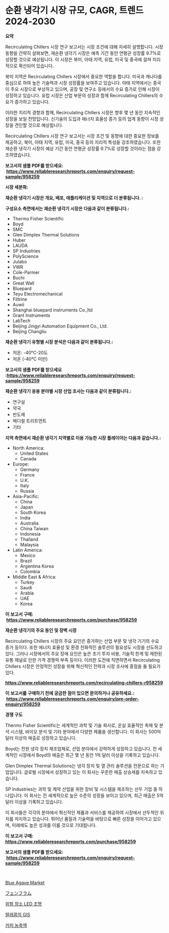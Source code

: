 <p><h1>순환 냉각기 시장 규모, CAGR, 트렌드 2024-2030</h1></p><p><strong>요약</strong></p>
<p><p>Recirculating Chillers 시장 연구 보고서는 시장 조건에 대해 자세히 설명합니다. 시장 동향을 간략히 살펴보면, 재순환 냉각기 시장은 예측 기간 동안 연평균 성장률 9.7%로 성장할 것으로 예상됩니다. 이 시장은 북미, 아태 지역, 유럽, 미국 및 중국에 걸쳐 지리적으로 확산되어 있습니다.</p><p>북미 지역은 Recirculating Chillers 시장에서 중요한 역할을 합니다. 미국과 캐나다를 중심으로 하여 높은 기술력과 시장 성장률을 보여주고 있습니다. 아태 지역에서는 중국이 주요 시장으로 부상하고 있으며, 공장 및 연구소 등에서의 수요 증가로 인해 시장이 성장하고 있습니다. 유럽 시장은 산업 부문의 성장과 함께 Recirculating Chillers의 수요가 증가하고 있습니다.</p><p>이러한 지리적 경향과 함께, Recirculating Chillers 시장은 향후 몇 년 동안 지속적인 성장을 보일 전망입니다. 신기술의 도입과 에너지 효율성 증가 등의 업계 동향이 시장 성장을 견인할 것으로 예상됩니다.</p><p>Recirculating Chillers 시장 연구 보고서는 시장 조건 및 동향에 대한 중요한 정보를 제공하고, 북미, 아태 지역, 유럽, 미국, 중국 등의 지리적 특성을 강조하였습니다. 또한 재순환 냉각기 시장이 예상 기간 동안 연평균 성장률 9.7%로 성장할 것이라는 점을 강조하였습니다.</p></p>
<p><strong>보고서의 샘플 PDF를 받으세요: &nbsp;<a href="https://www.reliableresearchreports.com/enquiry/request-sample/958259">https://www.reliableresearchreports.com/enquiry/request-sample/958259</a></strong></p>
<p><strong>시장 세분화:</strong></p>
<p><strong> 재순환 냉각기 시장은 개요, 배포, 애플리케이션 및 지역으로 더 분류됩니다. :</strong></p>
<p><strong>구성요소 측면에서는 재순환 냉각기 시장은 다음과 같이 분류됩니다.:</strong></p>
<p><ul><li>Thermo Fisher Scientific</li><li>Boyd</li><li>SMC</li><li>Glen Dimplex Thermal Solutions</li><li>Huber</li><li>LAUDA</li><li>SP Industries</li><li>PolyScience</li><li>Julabo</li><li>VWR</li><li>Cole-Parmer</li><li>Buchi</li><li>Great Wall</li><li>Bluepard</li><li>Teyu Electromechanical</li><li>Filtrine</li><li>Auwii</li><li>Shanghai bluepard instruments Co.,ltd</li><li>Grant Instruments</li><li>LabTech</li><li>Beijing Jingyi Automation Equipment Co., Ltd.</li><li>Beijing Changliu</li></ul></p>
<p><strong> 재순환 냉각기 유형별 시장 분석은 다음과 같이 분류됩니다.:</strong></p>
<p><ul><li>저온: -40°C-20도</li><li>저온 (-40°C 미만)</li></ul></p>
<p><strong>보고서의 샘플 PDF를 받으세요 :<a href="https://www.reliableresearchreports.com/enquiry/request-sample/958259">https://www.reliableresearchreports.com/enquiry/request-sample/958259</a></strong></p>
<p><strong> 재순환 냉각기 응용 분야별 시장 산업 조사는 다음과 같이 분류됩니다.:</strong></p>
<p><ul><li>연구실</li><li>약국</li><li>반도체</li><li>메디컬 트리트먼트</li><li>기타</li></ul></p>
<p><strong>지역 측면에서 재순환 냉각기 지역별로 이용 가능한 시장 플레이어는 다음과 같습니다.:</strong></p>
<p><ul>
    <li>
        North America:
        <ul>
            <li>United States</li>
            <li>Canada</li>
        </ul>
    </li>
    <li>
        Europe:
        <ul>
            <li>Germany</li>
            <li>France</li>
            <li>U.K.</li>
            <li>Italy</li>
            <li>Russia</li>
        </ul>
    </li>
    <li>
        Asia-Pacific:
        <ul>
            <li>China</li>
            <li>Japan</li>
            <li>South Korea</li>
            <li>India</li>
            <li>Australia</li>
            <li>China Taiwan</li>
            <li>Indonesia</li>
            <li>Thailand</li>
            <li>Malaysia</li>
        </ul>
    </li>
    <li>
        Latin America:
        <ul>
            <li>Mexico</li>
            <li>Brazil</li>
            <li>Argentina Korea</li>
            <li>Colombia</li>
        </ul>
    </li>
    <li>
        Middle East & Africa:
        <ul>
            <li>Turkey</li>
            <li>Saudi</li>
            <li>Arabia</li>
            <li>UAE</li>
            <li>Korea</li>
        </ul>
    </li>
    </ul></p>
<p><strong>이 보고서 구매: &nbsp;<a href="https://www.reliableresearchreports.com/purchase/958259">https://www.reliableresearchreports.com/purchase/958259</a></strong></p>
<p><strong>재순환 냉각기의 주요 동인 및 장벽 시장</strong></p>
<p><p>Recirculating Chillers 시장의 주요 요인은 증가하는 산업 부문 및 냉각 기기의 수요 증가 등이다. 또한 에너지 효율성 및 환경 친화적인 솔루션의 필요성도 시장을 선도하고 있다. 그러나 시장에서의 주요 장애 요인은 높은 초기 투자 비용, 기술적 한계 및 제한된 유통 채널로 인한 가격 경쟁력 부족 등이다. 이러한 도전에 직면하면서 Recirculating Chillers 시장은 안정적인 성장을 위해 혁신적인 전략과 시장 조사에 중점을 둘 필요가 있다.</p></p>
<p><strong><a href="https://www.reliableresearchreports.com/recirculating-chillers-r958259">https://www.reliableresearchreports.com/recirculating-chillers-r958259</a></strong></p>
<p><strong>이 보고서를 구매하기 전에 궁금한 점이 있으면 문의하거나 공유하세요.: &nbsp;<a href="https://www.reliableresearchreports.com/enquiry/pre-order-enquiry/958259">https://www.reliableresearchreports.com/enquiry/pre-order-enquiry/958259</a></strong></p>
<p><strong>경쟁 구도</strong></p>
<p><p>Thermo Fisher Scientific는 세계적인 과학 및 기술 회사로, 온실 효율적인 촉매 및 분석 시스템, 바이오 분석 및 기타 분야에서 다양한 제품을 생산합니다. 이 회사는 500억 달러 이상의 매출로 성장하고 있습니다. </p><p>Boyd는 전원 냉각 장치 제조업체로, 산업 분야에서 강력하게 성장하고 있습니다. 전 세계적인 시장에서 Boyd의 매출은 최근 몇 년 동안 1억 달러 이상을 기록하고 있습니다. </p><p>Glen Dimplex Thermal Solutions는 냉각 장치 및 열 관리 솔루션을 전문으로 하는 기업입니다. 글로벌 시장에서 성장하고 있는 이 회사는 꾸준한 매출 상승세를 지속하고 있습니다. </p><p>SP Industries는 과학 및 제약 산업을 위한 장비 및 시스템을 제조하는 선두 기업 중 하나입니다. 이 회사는 전 세계적으로 높은 수준의 성장을 보이고 있으며, 최근 매출은 5억 달러 이상을 기록하고 있습니다.</p><p>이 회사들은 각각의 분야에서 혁신적인 제품과 서비스를 제공하여 시장에서 선두적인 위치를 차지하고 있습니다. 뛰어난 품질과 기술력을 바탕으로 빠른 성장을 이어가고 있으며, 미래에도 높은 성과를 이룰 것으로 기대됩니다.</p></p>
<p><strong>이 보고서 구매: &nbsp; <a href="https://www.reliableresearchreports.com/purchase/958259">https://www.reliableresearchreports.com/purchase/958259</a></strong></p>
<p><strong>보고서의 샘플 PDF를 받으세요: &nbsp;<a href="https://www.reliableresearchreports.com/enquiry/request-sample/958259">https://www.reliableresearchreports.com/enquiry/request-sample/958259</a></strong><strong></strong></p>
<p>&nbsp;</p>
<p><p><a href="https://github.com/PeterParrish5/Market-Research-Report-List-4/blob/main/blue-agave-market.md">Blue Agave Market</a></p><p><a href="https://github.com/mcbeesbxa270/Market-Research-Report-List-1/blob/main/756527818630.md">フェンフラム</a></p><p><a href="https://medium.com/@wallacbahrtyinger567686/%EC%9C%84%ED%97%98-%EC%A7%80%EC%97%AD-led-%EC%A1%B0%EB%AA%85-%EC%8B%9C%EC%9E%A5%EC%9D%84-%EB%B6%84%EC%84%9D%ED%95%98%EB%8A%94-%EA%B8%80%EB%A1%9C%EB%B2%8C-%EC%82%B0%EC%97%85-%EC%A0%84%EB%A7%9D-%EB%B0%8F-%EC%98%88%EC%B8%A1-2024%EB%85%84%EB%B6%80%ED%84%B0-2031%EB%85%84-4f1dbdbf822c">위험 장소 LED 조명</a></p><p><a href="https://github.com/vskv4779xr1/Market-Research-Report-List-1/blob/main/410423617324.md">텔레콤의 GIS</a></p><p><a href="https://github.com/CliftonFisher9067/Market-Research-Report-List-1/blob/main/351899217325.md">커피 농축액</a></p></p>